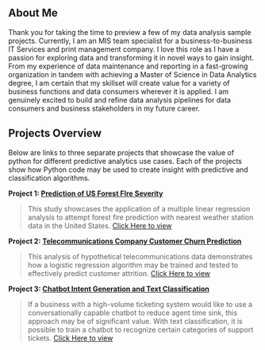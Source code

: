 

## About Me

Thank you for taking the time to preview a few of my data analysis sample projects. Currently, I am an MIS team specialist for a business-to-business IT Services and print management company. I love this role as I have a passion for exploring data and transforming it in novel ways to gain insight. From my experience of data maintenance and reporting in a fast-growing organization in tandem with achieving a Master of Science in Data Analytics degree, I am certain that my skillset will create value for a variety of business functions and data consumers wherever it is applied. I am genuinely excited to build and refine data analysis pipelines for data consumers and business stakeholders in my future career.

## Projects Overview

Below are links to three separate projects that showcase the value of python for different predictive analytics use cases. Each of the projects show how Python code may be used to create insight with predictive and classification algorithms.

**Project 1: [Prediction of US Forest FIre Severity](https://github.com/Jeff-VA/Sample-Projects/blob/gh-pages/forest_fire_project/overview.md)**
>This study showcases the application of a multiple linear regression analysis to attempt forest fire prediction with nearest weather station data in the United States. [Click Here to view](https://github.com/Jeff-VA/Sample-Projects/blob/gh-pages/forest_fire_project/overview.md)


**Project 2: [Telecommunications Company Customer Churn Prediction](https://github.com/Jeff-VA/Sample-Projects/blob/gh-pages/customer_churn_project/overview.md)**
>This analysis of hypothetical telecommunications data demonstrates how a logistic regression algorithm may be trained and tested to effectively predict customer attrition. [Click Here to view](https://github.com/Jeff-VA/Sample-Projects/blob/gh-pages/customer_churn_project/overview.md)


**Project 3: [Chatbot Intent Generation and Text Classification](https://github.com/Jeff-VA/Sample-Projects/blob/gh-pages/text_classification.ipynb)**
>If a business with a high-volume ticketing system would like to use a conversationally capable chatbot to reduce agent time sink, this approach may be of significant value. With text classification, it is possible to train a chatbot to recognize certain categories of support tickets. [Click Here to view](https://github.com/Jeff-VA/Sample-Projects/blob/gh-pages/text_classification.ipynb)
